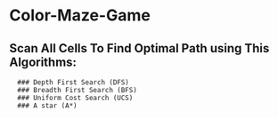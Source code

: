 # Color-Maze-Game
## Scan All Cells To Find Optimal Path using This Algorithms:
      ### Depth First Search (DFS)
      ### Breadth First Search (BFS)
      ### Uniform Cost Search (UCS)
      ### A star (A*)
